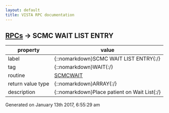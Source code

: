 ```yaml
---
layout: default
title: VISTA RPC documentation
---
```




## [RPCs](TableOfContent.md) &#8594; SCMC WAIT LIST ENTRY 

 property | value 
--- | --- 
 label | {::nomarkdown}SCMC WAIT LIST ENTRY{:/}
 tag | {::nomarkdown}WAIT{:/}
 routine | [SCMCWAIT](http://code.osehra.org/dox/Routine_SCMCWAIT_source.html)
 return value type | {::nomarkdown}ARRAY{:/}
 description | {::nomarkdown}Place patient on Wait List{:/}




 Generated on January 13th 2017, 6:55:29 am